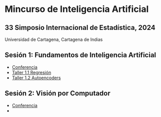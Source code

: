 # Mincurso de Inteligencia Artificial

## 33 Simposio Internacional de Estadística, 2024
Universidad de Cartagena, Cartagena de Indias

## Sesión 1: Fundamentos de Inteligencia Artificial
- [Conferencia](https://github.com/AprendizajeProfundo/MiniCursoIASimposio/blob/main/Cuadernos/Cursillo_IA_01_Conferencia_Fundamentos.ipynb)
- [Taller 1.1 Regresión](https://github.com/AprendizajeProfundo/MiniCursoIASimposio/blob/main/Cuadernos/Cursillo_IA_01_Taller_01_Regresion.ipynb)
- [Taller 1.2 Autoencoders](https://github.com/AprendizajeProfundo/MiniCursoIASimposio/blob/main/Cuadernos/Cursillo_IA_01_Taller_02_Auto_encoders.ipynb)

## Sesión 2: Visión por Computador
- [Conferencia](https://github.com/AprendizajeProfundo/MiniCursoIASimposio/blob/main/Cuadernos/Cursillo_IA_02_Conferencia_Vision.ipynb)
- 
